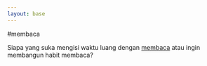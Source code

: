 ```yaml
---
layout: base
---
```

#membaca

Siapa yang suka mengisi waktu luang dengan [membaca](https://bundakubelajar.com/membangun-habit-membaca-ala-atomic-habit/) atau ingin membangun habit membaca?
